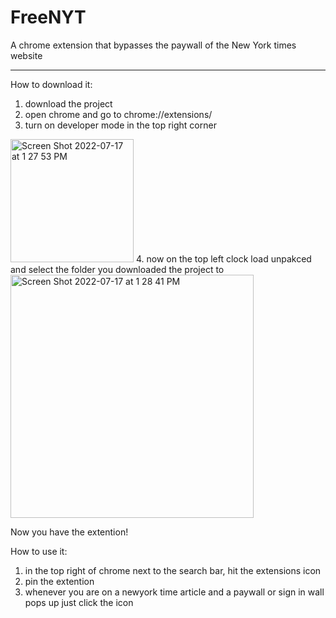 # FreeNYT
A chrome extension that bypasses the paywall of the New York times website

--------------------------------------------------------------------------

How to download it:
1. download the project
2. open chrome and go to chrome://extensions/
3. turn on developer mode in the top right corner
<img width="197" alt="Screen Shot 2022-07-17 at 1 27 53 PM" src="https://user-images.githubusercontent.com/77213050/179417628-4195785e-0575-48e8-8365-f643e67c9349.png">
4. now on the top left clock load unpakced and select the folder you downloaded the project to
<img width="389" alt="Screen Shot 2022-07-17 at 1 28 41 PM" src="https://user-images.githubusercontent.com/77213050/179417642-176194df-ad81-4018-bcd7-7841c4822caf.png">

Now you have the extention!

How to use it:
1. in the top right of chrome next to the search bar, hit the extensions icon
2. pin the extention
3. whenever you are on a newyork time article and a paywall or sign in wall pops up just click the icon
